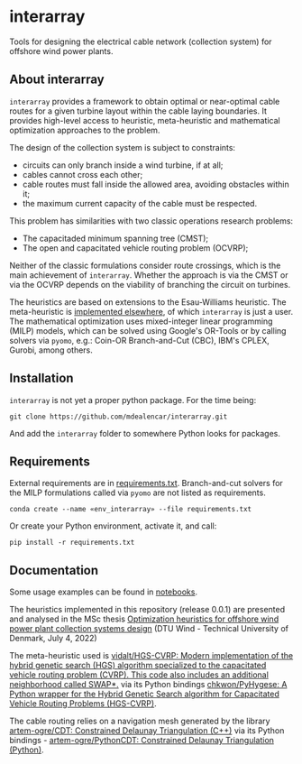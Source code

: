 interarray
==========

Tools for designing the electrical cable network (collection system) for offshore wind power plants.

About interarray
----------------

``interarray`` provides a framework to obtain optimal or near-optimal cable routes for a given turbine layout within the cable laying boundaries. It provides high-level access to heuristic, meta-heuristic and mathematical optimization approaches to the problem.

The design of the collection system is subject to constraints:
- circuits can only branch inside a wind turbine, if at all;
- cables cannot cross each other;
- cable routes must fall inside the allowed area, avoiding obstacles within it;
- the maximum current capacity of the cable must be respected.

This problem has similarities with two classic operations research problems:
- The capacitaded minimum spanning tree (CMST);
- The open and capacitated vehicle routing problem (OCVRP);

Neither of the classic formulations consider route crossings, which is the main achievement of ``interarray``. Whether the approach is via the CMST or via the OCVRP depends on the viability of branching the circuit on turbines.

The heuristics are based on extensions to the Esau-Williams heuristic. The meta-heuristic is [implemented elsewhere](https://github.com/vidalt/HGS-CVRP), of which `interarray` is just a user. The mathematical optimization uses mixed-integer linear programming (MILP) models, which can be solved using Google's OR-Tools or by calling solvers via ``pyomo``, e.g.: Coin-OR Branch-and-Cut (CBC), IBM's CPLEX, Gurobi, among others.

Installation
------------

``interarray`` is not yet a proper python package. For the time being:

```
git clone https://github.com/mdealencar/interarray.git
```

And add the `interarray` folder to somewhere Python looks for packages.


Requirements
------------

External requirements are in [requirements.txt](requirements.txt). Branch-and-cut solvers for the MILP formulations called via ``pyomo`` are not listed as requirements.

```
conda create --name «env_interarray» --file requirements.txt
```

Or create your Python environment, activate it, and call:

```
pip install -r requirements.txt
```

Documentation
-------------

Some usage examples can be found in [notebooks](notebooks).

The heuristics implemented in this repository (release 0.0.1) are presented and analysed in the MSc thesis [Optimization heuristics for offshore wind power plant collection systems design](https://fulltext-gateway.cvt.dk/oafilestore?oid=62dddf809a5e7116caf943f3&targetid=62dddf80a41ba354e4ed35bc) (DTU Wind - Technical University of Denmark, July 4, 2022)

The meta-heuristic used is [vidalt/HGS-CVRP: Modern implementation of the hybrid genetic search (HGS) algorithm specialized to the capacitated vehicle routing problem (CVRP). This code also includes an additional neighborhood called SWAP\*.](https://github.com/vidalt/HGS-CVRP) via its Python bindings [chkwon/PyHygese: A Python wrapper for the Hybrid Genetic Search algorithm for Capacitated Vehicle Routing Problems (HGS-CVRP)](https://github.com/chkwon/PyHygese).

The cable routing relies on a navigation mesh generated by the library [artem-ogre/CDT: Constrained Delaunay Triangulation (C++)](https://github.com/artem-ogre/CDT) via its Python bindings - [artem-ogre/PythonCDT: Constrained Delaunay Triangulation (Python)](https://github.com/artem-ogre/PythonCDT).